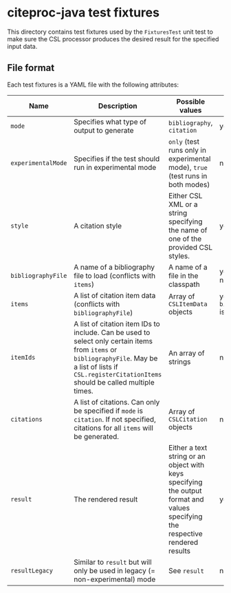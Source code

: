 # citeproc-java test fixtures

This directory contains test fixtures used by the `FixturesTest` unit test to
make sure the CSL processor produces the desired result for the specified input
data.

## File format

Each test fixtures is a YAML file with the following attributes:

| Name               | Description                                           | Possible values                                                                   | Required | Default |
|--------------------|-------------------------------------------------------|-----------------------------------------------------------------------------------|--------- |---------|
| `mode`             | Specifies what type of output to generate             | `bibliography`, `citation`                                                        | yes      | &ndash; |
| `experimentalMode` | Specifies if the test should run in experimental mode | `only` (test runs only in experimental mode), `true` (test runs in both modes)    | no       | `true`  |
| `style`            | A citation style                                      | Either CSL XML or a string specifying the name of one of the provided CSL styles. | yes      | &ndash; |
| `bibliographyFile` | A name of a bibliography file to load (conflicts with `items`)   | A name of a file in the classpath  | yes (if `items` is not specified)            | &ndash; |
| `items`            | A list of citation item data (conflicts with `bibliographyFile`) | Array of `CSLItemData` objects     | yes (if `bibliographyFile` is not specified) | &ndash; |
| `itemIds`          | A list of citation item IDs to include. Can be used to select only certain items from `items` or `bibliographyFile`. May be a list of lists if `CSL.registerCitationItems` should be called multiple times. | An array of strings | no       | &ndash;  |
| `citations`        | A list of citations. Can only be specified if `mode` is `citation`. If not specified, citations for all `items` will be generated. | Array of `CSLCitation` objects | no | &ndash; |
| `result`           | The rendered result | Either a text string or an object with keys specifying the output format and values specifying the respective rendered results | yes | &ndash; |
| `resultLegacy`     | Similar to `result` but will only be used in legacy (= non-experimental) mode | See `result`                                           | no       | `result` |
